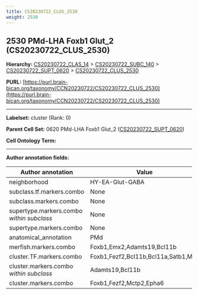 ```yaml
---
title: CS20230722_CLUS_2530
weight: 2530
---
```

## 2530 PMd-LHA Foxb1 Glut_2 (CS20230722_CLUS_2530)
<b>Hierarchy: </b>
[CS20230722_CLAS_14](../CS20230722_CLAS_14) >
[CS20230722_SUBC_140](../CS20230722_SUBC_140) >
[CS20230722_SUPT_0620](../CS20230722_SUPT_0620) >
[CS20230722_CLUS_2530](../CS20230722_CLUS_2530)

**PURL:** [https://purl.brain-bican.org/taxonomy/CCN20230722/CS20230722_CLUS_2530](https://purl.brain-bican.org/taxonomy/CCN20230722/CS20230722_CLUS_2530)

---


**Labelset:** cluster (Rank: 0)

**Parent Cell Set:** 0620 PMd-LHA Foxb1 Glut_2 ([CS20230722_SUPT_0620](../CS20230722_SUPT_0620))



**Cell Ontology Term:** 

[MARKER GENES.]: #


---

[TRANSFERRED ANNOTATIONS.]: #


[AUTHOR ANNOTATION FIELDS.]: #


**Author annotation fields:**

| Author annotation | Value |
|-------------------|-------|
|neighborhood|HY-EA-Glut-GABA|
|subclass.tf.markers.combo|None|
|subclass.markers.combo|None|
|supertype.markers.combo _within subclass_|None|
|supertype.markers.combo|None|
|anatomical_annotation|PMd|
|merfish.markers.combo|Foxb1,Emx2,Adamts19,Bcl11b|
|cluster.TF.markers.combo|Foxb1,Fezf2,Bcl11b,Bcl11a,Satb1,Mkx|
|cluster.markers.combo _within subclass_|Adamts19,Bcl11b|
|cluster.markers.combo|Foxb1,Fezf2,Mctp2,Epha6|
